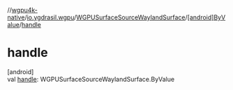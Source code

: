 //[wgpu4k-native](../../../../index.md)/[io.ygdrasil.wgpu](../../index.md)/[WGPUSurfaceSourceWaylandSurface](../index.md)/[[android]ByValue](index.md)/[handle](handle.md)

# handle

[android]\
val [handle](handle.md): WGPUSurfaceSourceWaylandSurface.ByValue